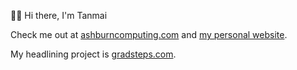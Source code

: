 🙋‍♂️ Hi there, I'm Tanmai 

Check me out at [ashburncomputing.com](https://www.ashburncomputing.com) and [my personal website](https://www.tanmai.org).

My headlining project is [gradsteps.com](https://www.gradsteps.com). 
